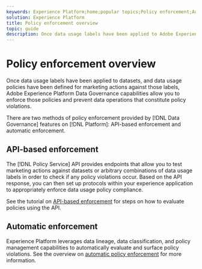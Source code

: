 ```yaml
---
keywords: Experience Platform;home;popular topics;Policy enforcement;Automatic enforcement;API-based enforcement;data governance
solution: Experience Platform
title: Policy enforcement overview
topic: guide
description: Once data usage labels have been applied to Adobe Experience Platform datasets, and data usage policies have been defined for marketing actions against those labels, Data Governance capabilities allow you to enforce those policies and prevent data operations that constitute policy violations. There are two methods of policy enforcement provided by Data Governance features on Platform, API-based enforcement and automatic enforcement.
---
```


# Policy enforcement overview

Once data usage labels have been applied to datasets, and data usage policies have been defined for marketing actions against those labels, Adobe Experience Platform Data Governance capabilities allow you to enforce those policies and prevent data operations that constitute policy violations.

There are two methods of policy enforcement provided by [!DNL Data Governance] features on [!DNL Platform]: API-based enforcement and automatic enforcement.

## API-based enforcement

The [!DNL Policy Service] API provides endpoints that allow you to test marketing actions against datasets or arbitrary combinations of data usage labels in order to check if any policy violations occur. Based on the API response, you can then set up protocols within your experience application to appropriately enforce data usage policy compliance.

See the tutorial on [API-based enforcement](./api-enforcement.md) for steps on how to evaluate policies using the API.

## Automatic enforcement

Experience Platform leverages data lineage, data classification, and policy management capabilities to automatically evaluate and surface policy violations. See the overview on [automatic policy enforcement](./auto-enforcement.md) for more information.